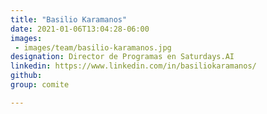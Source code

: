 ```yaml
---
title: "Basilio Karamanos"
date: 2021-01-06T13:04:28-06:00
images: 
 - images/team/basilio-karamanos.jpg
designation: Director de Programas en Saturdays.AI
linkedin: https://www.linkedin.com/in/basiliokaramanos/
github: 
group: comite

---
```



